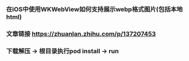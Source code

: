 ### 在iOS中使用WKWebView如何支持展示webp格式图片(包括本地html)
### 文章链接 https://zhuanlan.zhihu.com/p/137207453
### 下载解压 -> 根目录执行pod install -> run 
